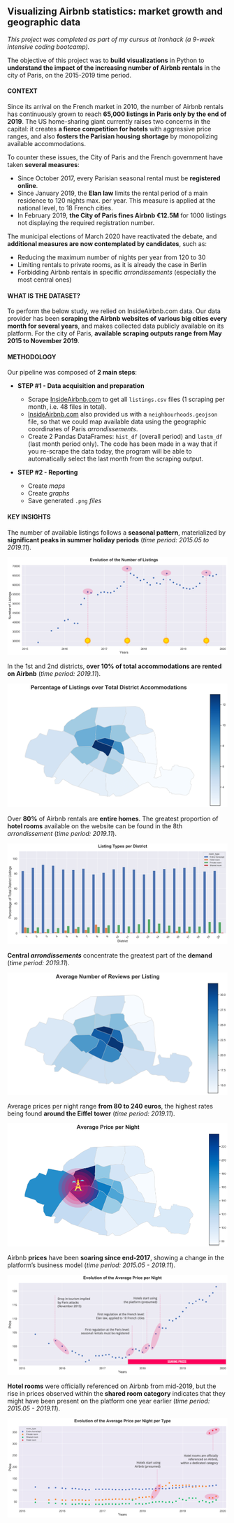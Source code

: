 ## Visualizing Airbnb statistics: market growth and geographic data

*This project was completed as part of my cursus at Ironhack (a 9-week intensive coding bootcamp).*

The objective of this project was to **build visualizations** in Python to **understand the impact of the increasing number of Airbnb rentals** in the city of Paris, on the 2015-2019 time period.

#### CONTEXT

Since its arrival on the French market in 2010, the number of Airbnb rentals has continuously grown to reach **65,000 listings in Paris only by the end of 2019**. The US home-sharing giant currently raises two concerns in the capital: it creates **a fierce competition for hotels** with aggressive price ranges, and also **fosters the Parisian housing shortage** by monopolizing available accommodations.

To counter these issues, the City of Paris and the French government have taken **several measures**:
- Since October 2017, every Parisian seasonal rental must be **registered online**.
- Since January 2019, the **Elan law** limits the rental period of a main residence to 120 nights max. per year. This measure is applied at the national level, to 18 French cities.
- In February 2019,  **the City of Paris fines Airbnb €12.5M** for 1000 listings not displaying the required registration number.

The municipal elections of March 2020 have reactivated the debate, and **additional measures are now contemplated by candidates**, such as:
- Reducing the maximum number of nights per year from 120 to 30
- Limiting rentals to private rooms, as it is already the case in Berlin
- Forbidding Airbnb rentals in specific *arrondissements* (especially the most central ones)

#### WHAT IS THE DATASET?

To perform the below study, we relied on InsideAirbnb.com data. Our data provider has been **scraping the Airbnb websites of various big cities every month for several years**, and makes collected data publicly available on its platform. For the city of Paris, **available scraping outputs range from May 2015 to November 2019**.

#### METHODOLOGY

Our pipeline was composed of **2 main steps**:

- **STEP #1 - Data acquisition and preparation**
	- Scrape [InsideAirbnb.com](http://insideairbnb.com/get-the-data.html) to get all `listings.csv` files (1 scraping per month, i.e. 48 files in total).
	- [InsideAirbnb.com](http://insideairbnb.com/get-the-data.html) also provided us with a `neighbourhoods.geojson` file, so that we could map available data using the geographic coordinates of Paris *arrondissements*. 
	- Create 2 Pandas DataFrames: `hist_df` (overall period) and `lastm_df` (last month period only). The code has been made in a way that if you re-scrape the data today, the program will be able to automatically select the last month from the scraping output.

- **STEP #2 - Reporting**
	- Create *maps*
	- Create *graphs*
	- Save generated `.png` *files*

#### KEY INSIGHTS

The number of available listings follows a **seasonal pattern**, materialized by **significant peaks in summer holiday periods** (*time period: 2015.05 to 2019.11*).

![](https://raw.githubusercontent.com/gabrielleberanger/airbnb-visualization/master/graphs/hist-graph-evolution-of-the-number-of-listings.png)

In the 1st and 2nd districts, **over 10% of total accommodations are rented on Airbnb** (*time period: 2019.11*).

![](https://raw.githubusercontent.com/gabrielleberanger/airbnb-visualization/master/graphs/lastm-map-percentage-of-listings-over-total-district-accommodations.png)

Over **80%** of Airbnb rentals are **entire homes**. The greatest proportion of **hotel rooms** available on the website can be found in the 8th *arrondissement* (*time period: 2019.11*).

![](https://raw.githubusercontent.com/gabrielleberanger/airbnb-visualization/master/graphs/hist-graph-listing-types-per-district.png)

**Central *arrondissements*** concentrate the greatest part of the **demand** (*time period: 2019.11*).

![](https://raw.githubusercontent.com/gabrielleberanger/airbnb-visualization/master/graphs/lastm-map-average-number-of-reviews-per-listing.png)

Average prices per night range **from 80 to 240 euros**, the highest rates being found **around the Eiffel tower** (*time period: 2019.11*).

![](https://raw.githubusercontent.com/gabrielleberanger/airbnb-visualization/master/graphs/lastm-map-average-price-per-night.png)

Airbnb **prices** have been **soaring since end-2017**, showing a change in the platform’s business model (*time period: 2015.05 - 2019.11*).

![](https://raw.githubusercontent.com/gabrielleberanger/airbnb-visualization/master/graphs/hist-graph-evolution-of-the-average-price-per-night.png)

**Hotel rooms** were officially referenced on Airbnb from mid-2019, but the rise in prices observed within the **shared room category** indicates that they might have been present on the platform one year earlier (*time period: 2015.05 - 2019.11*).

![](https://raw.githubusercontent.com/gabrielleberanger/airbnb-visualization/master/graphs/hist-graph-evolution-of-the-average-price-per-night-per-type.png)
